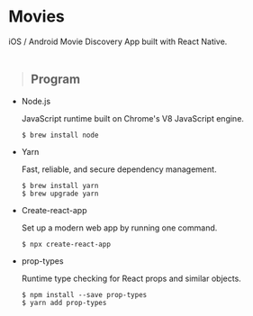 # Movies

iOS / Android Movie Discovery App built with React Native.
<br></br>

> ## Program

- Node.js

  JavaScript runtime built on Chrome's V8 JavaScript engine.

  ```
  $ brew install node
  ```

- Yarn

  Fast, reliable, and secure dependency management.

  ```
  $ brew install yarn
  $ brew upgrade yarn
  ```

- Create-react-app

  Set up a modern web app by running one command.

  ```
  $ npx create-react-app
  ```

- prop-types

  Runtime type checking for React props and similar objects.

  ```
  $ npm install --save prop-types
  $ yarn add prop-types
  ```
